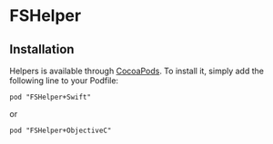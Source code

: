 FSHelper
=================

## Installation

Helpers is available through [CocoaPods](http://cocoapods.org). To install
it, simply add the following line to your Podfile:

    pod "FSHelper+Swift"

or

    pod "FSHelper+ObjectiveC"
